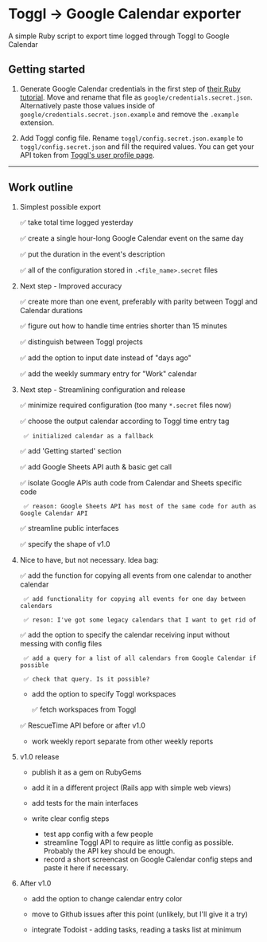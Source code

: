 # Toggl -> Google Calendar exporter
A simple Ruby script to export time logged through Toggl to Google Calendar

## Getting started

1. Generate Google Calendar credentials in the first step of [their Ruby tutorial](https://developers.google.com/calendar/quickstart/ruby). Move and rename that file as `google/credentials.secret.json`. Alternatively paste those values inside of `google/credentials.secret.json.example` and remove the `.example` extension.

2. Add Toggl config file. Rename `toggl/config.secret.json.example` to `toggl/config.secret.json` and fill the required values. You can get your API token from [Toggl's user profile page](https://toggl.com/app/profile).

---

## Work outline

1. Simplest possible export

    ✅ take total time logged yesterday

    ✅ create a single hour-long Google Calendar event on the same day

    ✅ put the duration in the event's description

    ✅ all of the configuration stored in `.<file_name>.secret` files

2. Next step - Improved accuracy

    ✅ create more than one event, preferably with parity between Toggl and Calendar durations

    ✅ figure out how to handle time entries shorter than 15 minutes

    ✅ distinguish between Toggl projects

    ✅ add the option to input date instead of "days ago"

    ✅ add the weekly summary entry for "Work" calendar

3. Next step - Streamlining configuration and release

    ✅ minimize required configuration (too many `*.secret` files now)

    ✅ choose the output calendar according to Toggl time entry tag

        ✅ initialized calendar as a fallback

    ✅ add 'Getting started' section

    ✅ add Google Sheets API auth & basic get call

    ✅ isolate Google APIs auth code from Calendar and Sheets specific code

        ✅ reason: Google Sheets API has most of the same code for auth as Google Calendar API

    ✅ streamline public interfaces

    ✅ specify the shape of v1.0

4. Nice to have, but not necessary. Idea bag:

    ✅ add the function for copying all events from one calendar to another calendar

        ✅ add functionality for copying all events for one day between calendars

        ✅ reson: I've got some legacy calendars that I want to get rid of

    ✅ add the option to specify the calendar receiving input without messing with config files

        ✅ add a query for a list of all calendars from Google Calendar if possible

        ✅ check that query. Is it possible?

    - add the option to specify Toggl workspaces

        ✅ fetch workspaces from Toggl

    ✅ RescueTime API before or after v1.0

    - work weekly report separate from other weekly reports

4. v1.0 release

    - publish it as a gem on RubyGems

    - add it in a different project (Rails app with simple web views)

    - add tests for the main interfaces

    - write clear config steps
        - test app config with a few people
        - streamline Toggl API to require as little config as possible. Probably the API key should be enough.
        - record a short screencast on Google Calendar config steps and paste it here if necessary.

6. After v1.0

    - add the option to change calendar entry color

    - move to Github issues after this point (unlikely, but I'll give it a try)

    - integrate Todoist - adding tasks, reading a tasks list at minimum
